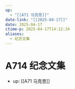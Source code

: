 ```yaml
---
up:
  - "[[A71 马克思]]"
date-link: "[[2025-04-17]]"
date: 2025-04-17
ctime-p: 2025-04-17T14:12:34
aliases:
  - 纪念文集
---
```


# A714 纪念文集

- up: [[A71 马克思]]

